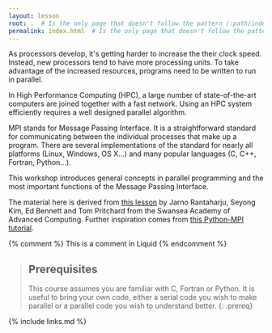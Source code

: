 ```yaml
---
layout: lesson
root: .  # Is the only page that doesn't follow the pattern /:path/index.html
permalink: index.html  # Is the only page that doesn't follow the pattern /:path/index.html
---
```


As processors develop, it's getting harder to increase the their clock
speed. Instead, new processors tend to have more processing units.  To
take advantage of the increased resources, programs need to be written
to run in parallel.

In High Performance Computing (HPC), a large number of
state-of-the-art computers are joined together with a fast network.
Using an HPC system efficiently requires a well designed parallel
algorithm.

MPI stands for Message Passing Interface.  It is a straightforward
standard for communicating between the individual processes that make
up a program.  There are several implementations of the standard for
nearly all platforms (Linux, Windows, OS X...)  and many popular
languages (C, C++, Fortran, Python...).

This workshop introduces general concepts in parallel programming and 
the most important functions of the Message Passing Interface.

The material here is derived from [this lesson](https://rantahar.github.io/introduction-to-mpi/) by Jarno Rantaharju, Seyong Kim, Ed Bennett and Tom Pritchard from the Swansea Academy of Advanced Computing. 
Further inspiration comes from [this Python-MPI tutorial](https://nyu-cds.github.io/python-mpi/).

<!-- this is an html comment -->

{% comment %} This is a comment in Liquid {% endcomment %}

> ## Prerequisites
>
> This course assumes you are familiar with C, Fortran or Python. It is useful to bring your own code, either a serial code you wish to make parallel or a parallel code you wish to understand better.
{: .prereq}

{% include links.md %}
